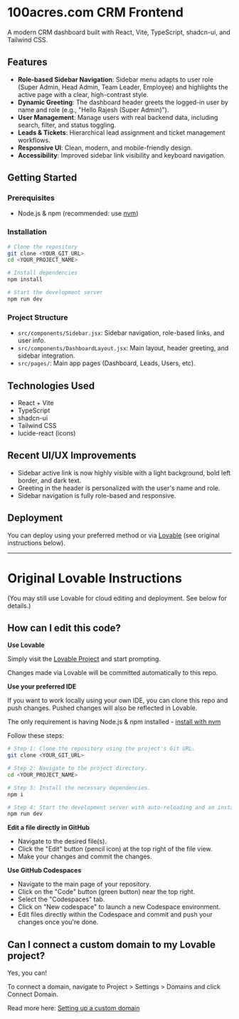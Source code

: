 # 100acres.com CRM Frontend

A modern CRM dashboard built with React, Vite, TypeScript, shadcn-ui, and Tailwind CSS.

## Features

- **Role-based Sidebar Navigation**: Sidebar menu adapts to user role (Super Admin, Head Admin, Team Leader, Employee) and highlights the active page with a clear, high-contrast style.
- **Dynamic Greeting**: The dashboard header greets the logged-in user by name and role (e.g., "Hello Rajesh (Super Admin)").
- **User Management**: Manage users with real backend data, including search, filter, and status toggling.
- **Leads & Tickets**: Hierarchical lead assignment and ticket management workflows.
- **Responsive UI**: Clean, modern, and mobile-friendly design.
- **Accessibility**: Improved sidebar link visibility and keyboard navigation.

## Getting Started

### Prerequisites
- Node.js & npm (recommended: use [nvm](https://github.com/nvm-sh/nvm#installing-and-updating))

### Installation
```sh
# Clone the repository
git clone <YOUR_GIT_URL>
cd <YOUR_PROJECT_NAME>

# Install dependencies
npm install

# Start the development server
npm run dev
```

### Project Structure
- `src/components/Sidebar.jsx`: Sidebar navigation, role-based links, and user info.
- `src/components/DashboardLayout.jsx`: Main layout, header greeting, and sidebar integration.
- `src/pages/`: Main app pages (Dashboard, Leads, Users, etc).

## Technologies Used
- React + Vite
- TypeScript
- shadcn-ui
- Tailwind CSS
- lucide-react (icons)

## Recent UI/UX Improvements
- Sidebar active link is now highly visible with a light background, bold left border, and dark text.
- Greeting in the header is personalized with the user's name and role.
- Sidebar navigation is fully role-based and responsive.

## Deployment
You can deploy using your preferred method or via [Lovable](https://lovable.dev/projects/32bbaf20-d098-4de6-aa40-52f5bedd91ed) (see original instructions below).

---

# Original Lovable Instructions

(You may still use Lovable for cloud editing and deployment. See below for details.)

## How can I edit this code?

**Use Lovable**

Simply visit the [Lovable Project](https://lovable.dev/projects/32bbaf20-d098-4de6-aa40-52f5bedd91ed) and start prompting.

Changes made via Lovable will be committed automatically to this repo.

**Use your preferred IDE**

If you want to work locally using your own IDE, you can clone this repo and push changes. Pushed changes will also be reflected in Lovable.

The only requirement is having Node.js & npm installed - [install with nvm](https://github.com/nvm-sh/nvm#installing-and-updating)

Follow these steps:

```sh
# Step 1: Clone the repository using the project's Git URL.
git clone <YOUR_GIT_URL>

# Step 2: Navigate to the project directory.
cd <YOUR_PROJECT_NAME>

# Step 3: Install the necessary dependencies.
npm i

# Step 4: Start the development server with auto-reloading and an instant preview.
npm run dev
```

**Edit a file directly in GitHub**

- Navigate to the desired file(s).
- Click the "Edit" button (pencil icon) at the top right of the file view.
- Make your changes and commit the changes.

**Use GitHub Codespaces**

- Navigate to the main page of your repository.
- Click on the "Code" button (green button) near the top right.
- Select the "Codespaces" tab.
- Click on "New codespace" to launch a new Codespace environment.
- Edit files directly within the Codespace and commit and push your changes once you're done.

## Can I connect a custom domain to my Lovable project?

Yes, you can!

To connect a domain, navigate to Project > Settings > Domains and click Connect Domain.

Read more here: [Setting up a custom domain](https://docs.lovable.dev/tips-tricks/custom-domain#step-by-step-guide)
